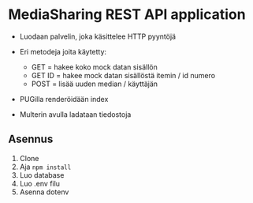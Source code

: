 # MediaSharing REST API application

- Luodaan palvelin, joka käsittelee HTTP pyyntöjä
- Eri metodeja joita käytetty:

  - GET = hakee koko mock datan sisällön
  - GET ID = hakee mock datan sisällöstä itemin / id numero
  - POST = lisää uuden median / käyttäjän

- PUGilla renderöidään index
- Multerin avulla ladataan tiedostoja

## Asennus

1. Clone
2. Aja `npm install`
3. Luo database
4. Luo .env filu
5. Asenna dotenv
